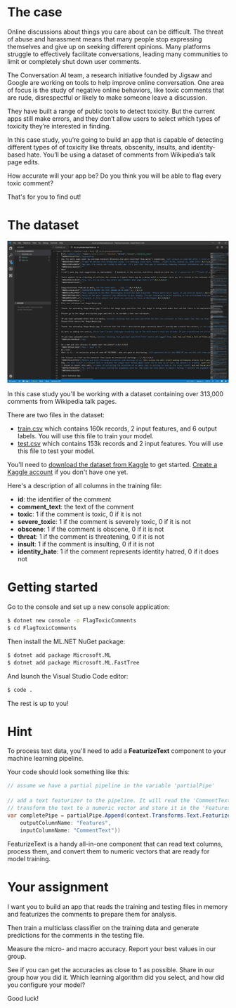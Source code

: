 # The case

Online discussions about things you care about can be difficult. The threat of abuse and harassment means that many people stop expressing themselves and give up on seeking different opinions. Many platforms struggle to effectively facilitate conversations, leading many communities to limit or completely shut down user comments.

The Conversation AI team, a research initiative founded by Jigsaw and Google are working on tools to help improve online conversation. One area of focus is the study of negative online behaviors, like toxic comments that are rude, disrespectful or likely to make someone leave a discussion. 

They have built a range of public tools to detect toxicity. But the current apps still make errors, and they don’t allow users to select which types of toxicity they’re interested in finding.

In this case study, you’re going to build an app that is capable of detecting different types of of toxicity like threats, obscenity, insults, and identity-based hate. You’ll be using a dataset of comments from Wikipedia’s talk page edits.

How accurate will your app be? Do you think you will be able to flag every toxic comment? 

That's for you to find out! 

# The dataset

![The dataset](./assets/data.png)

In this case study you'll be working with a dataset containing over 313,000 comments from Wikipedia talk pages. 

There are two files in the dataset:
* [train.csv](https://www.kaggle.com/c/jigsaw-toxic-comment-classification-challenge/download/train.csv) which contains 160k records, 2 input features, and 6 output labels. You will use this file to train your model.
* [test.csv](https://www.kaggle.com/c/jigsaw-toxic-comment-classification-challenge/download/test.csv) which contains 153k records and 2 input features. You will use this file to test your model.

You'll need to [download the dataset from Kaggle](https://www.kaggle.com/c/8076/download-all) to get started. [Create a Kaggle account](https://www.kaggle.com/account/login) if you don't have one yet. 

Here's a description of all columns in the training file:
* **id**: the identifier of the comment
* **comment_text**: the text of the comment
* **toxic**: 1 if the comment is toxic, 0 if it is not
* **severe_toxic**: 1 if the comment is severely toxic, 0 if it is not
* **obscene**: 1 if the comment is obscene, 0 if it is not
* **threat**: 1 if the comment is threatening, 0 if it is not
* **insult**: 1 if the comment is insulting, 0 if it is not
* **identity_hate**: 1 if the comment represents identity hatred, 0 if it does not

# Getting started
Go to the console and set up a new console application:

```bash
$ dotnet new console -o FlagToxicComments
$ cd FlagToxicComments
```

Then install the ML.NET NuGet package:

```bash
$ dotnet add package Microsoft.ML
$ dotnet add package Microsoft.ML.FastTree
```

And launch the Visual Studio Code editor:

```bash
$ code .
```

The rest is up to you! 

# Hint
To process text data, you'll need to add a **FeaturizeText** component to your machine learning pipeline. 

Your code should look something like this:

```csharp
// assume we have a partial pipeline in the variable 'partialPipe'

// add a text featurizer to the pipeline. It will read the 'CommentText' column,
// transform the text to a numeric vector and store it in the 'Features' column
var completePipe = partialPipe.Append(context.Transforms.Text.FeaturizeText(
    outputColumnName: "Features",
    inputColumnName: "CommentText"))
```

FeaturizeText is a handy all-in-one component that can read text columns, process them, and convert them to numeric vectors 
that are ready for model training. 

# Your assignment
I want you to build an app that reads the training and testing files in memory and featurizes the comments to prepare them for analysis.

Then train a multiclass classifier on the training data and generate predictions for the comments in the testing file. 

Measure the micro- and macro accuracy. Report your best values in our group.

See if you can get the accuracies as close to 1 as possible. Share in our group how you did it. Which learning algorithm did you select, and how did you configure your model? 

Good luck!
